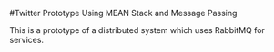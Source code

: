 #Twitter Prototype Using MEAN Stack and Message Passing 

This is a prototype of a distributed system which uses RabbitMQ for services.
